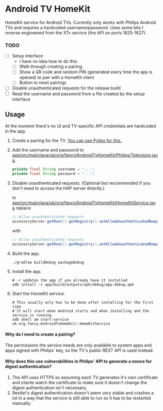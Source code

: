 Android TV HomeKit
===

HomeKit service for Android TVs. Currently only works with Philips Android TVs and requires a hardcoded
username/password. Uses some bits I reverse engineered from the XTv service (the API on ports 1625-1627).

### TODO

- [ ] Setup interface
    - I have no idea how to do this.
    - [ ] Walk through creating a pairing
    - [ ] Show a QR code and random PIN (generated every time the app is opened) to pair with a HomeKit client
    - [ ] Button to reset pairings
- [ ] Disable unauthenticated requests for the release build
- [ ] Read the username and password from a file created by the setup interface

Usage
---

At the moment there's no UI and TV-specific API credentials are hardcoded in the app.

1. Create a pairing for the TV. [You can use Pylips for this.](https://github.com/eslavnov/pylips)
2. Add the username and password to
    [app/src/main/java/uk/org/fancy/AndroidTvHomeKit/Philips/Television.java](app/src/main/java/uk/org/fancy/AndroidTvHomeKit/Philips/Television.java#L24-25).
    ```java
    private final String username = "...";
    private final String password = "...";
    ```
3. Disable unauthenticated requests. (Optional but recommended if you don't need to access the HAP server directly.)

    In
    [app/src/main/java/uk/org/fancy/AndroidTvHomeKit/HomeKitService.java](app/src/main/java/uk/org/fancy/AndroidTvHomeKit/HomeKitService.java#L53)
    replace
    ```java
    // Allow unauthenticated requests
    accessoryServer.getRoot().getRegistry().setAllowUnauthenticatedRequests(true);
    ```
    with
    ```java
    // Allow unauthenticated requests
    accessoryServer.getRoot().getRegistry().setAllowUnauthenticatedRequests(false);
    ```
4. Build the app.
    ```
    ./gradlew buildDebug packageDebug
    ```
5. Install the app.
    ```
    # -r updates the app if you already have it installed
    adb install -r app/build/outputs/apk/debug/app-debug.apk
    ```
6. Start the HomeKit service.
    ```
    # This usually only has to be done after installing for the first time
    # It will start when Android starts and when installing and the service is running
    adb shell am start-service uk.org.fancy.AndroidTvHomeKit/.HomeKitService
    ```

#### Why do I need to create a pairing?

The permissions the service needs are only available to system apps and apps signed with Philips' key, so the TV's
public REST API is used instead.

#### Why does this use vulnerabilities in Philips' API to generate a nonce for digest authentication?

1. The API uses HTTPS so assuming each TV generates it's own certificate and clients watch the certificate to make sure
    it doesn't change the digest authentication isn't necessary.
2. Restlet's digest authentication doesn't seem very stable and crashes a lot in a way that the service is still able
    to run so it has to be restarted manually.
